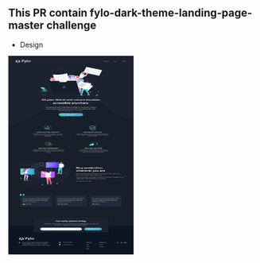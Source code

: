 ## This PR contain fylo-dark-theme-landing-page-master challenge

* Design

<img src="design/desktop-design.jpg" width="50%" height="400px" />
